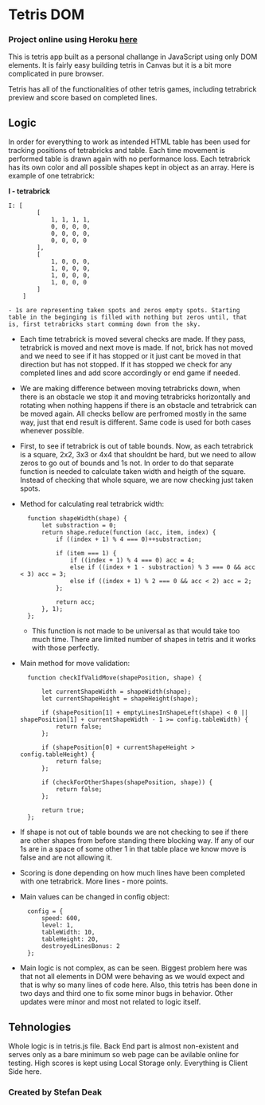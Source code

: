 # Tetris DOM


### Project online using Heroku **[here](https://stark-beyond-24402.herokuapp.com/)**

This is tetris app built as a personal challange in JavaScript using only DOM elements. It is fairly easy building tetris in Canvas but it is a bit more complicated in pure browser. 

Tetris has all of the functionalities of other tetris games, including tetrabrick preview and score based on completed lines.

## Logic

In order for everything to work as intended HTML table has been used for tracking positions of tetrabricks and table. Each time movement is performed table is drawn again with no performance loss. Each tetrabrick has its own color and all possible shapes kept in object as an array. Here is example of one tetrabrick:

**I - tetrabrick**

    I: [
            [
                1, 1, 1, 1,
                0, 0, 0, 0,
                0, 0, 0, 0,
                0, 0, 0, 0
            ],
            [
                1, 0, 0, 0,
                1, 0, 0, 0,
                1, 0, 0, 0,
                1, 0, 0, 0
            ]
        ]

    - 1s are representing taken spots and zeros empty spots. Starting table in the beginging is filled with nothing but zeros until, that is, first tetrabricks start comming down from the sky.

- Each time tetrabrick is moved several checks are made. If they pass, tetrabrick is moved and next move is made. If not, brick has not moved and we need to see if it has stopped or it just cant be moved in that direction but has not stopped. If it has stopped we check for any completed lines and add score accordingly or end game if needed.

- We are making difference between moving tetrabricks down, when there is an obstacle we stop it and moving tetrabricks horizontally and rotating when nothing happens if there is an obstacle and tetrabrick can be moved again. All checks bellow are perfromed mostly in the same way, just that end result is different. Same code is used for both cases whenever possible.

- First, to see if tetrabrick is out of table bounds. Now, as each tetrabrick is a square, 2x2, 3x3 or 4x4 that shouldnt be hard, but we need to allow zeros to go out of bounds and 1s not. In order to do that separate function is needed to calculate taken width and heigth of the square. Instead of checking that whole square, we are now checking just taken spots.

- Method for calculating real tetrabrick width:

        function shapeWidth(shape) {
            let substraction = 0;
            return shape.reduce(function (acc, item, index) {
                if ((index + 1) % 4 === 0)++substraction;

                if (item === 1) {
                    if ((index + 1) % 4 === 0) acc = 4;
                    else if ((index + 1 - substraction) % 3 === 0 && acc < 3) acc = 3;
                    else if ((index + 1) % 2 === 0 && acc < 2) acc = 2;
                };

                return acc;
            }, 1);
        };

    - This function is not made to be universal as that would take too much time. There are limited number of shapes in tetris and it works with those perfectly.

- Main method for move validation:

        function checkIfValidMove(shapePosition, shape) {
            
            let currentShapeWidth = shapeWidth(shape);
            let currentShapeHeight = shapeHeight(shape);

            if (shapePosition[1] + emptyLinesInShapeLeft(shape) < 0 || shapePosition[1] + currentShapeWidth - 1 >= config.tableWidth) {
                return false;
            };

            if (shapePosition[0] + currentShapeHeight > config.tableHeight) {
                return false;
            };

            if (checkForOtherShapes(shapePosition, shape)) {
                return false;
            };

            return true;
        };

- If shape is not out of table bounds we are not checking to see if there are other shapes from before standing there blocking way. If any of our 1s are in a space of some other 1 in that table place we know move is false and are not allowing it.

- Scoring is done depending on how much lines have been completed with one tetrabrick. More lines - more points.

- Main values can be changed in config object:

        config = {
            speed: 600,
            level: 1,
            tableWidth: 10,
            tableHeight: 20,
            destroyedLinesBonus: 2
        };

- Main logic is not complex, as can be seen. Biggest problem here was that not all elements in DOM were behaving as we would expect and that is why so many lines of code here. Also, this tetris has been done in two days and third one to fix some minor bugs in behavior. Other updates were minor and most not related to logic itself.

## Tehnologies

Whole logic is in tetris.js file. Back End part is almost non-existent and serves only as a bare minimum so web page can be avilable online for testing. High scores is kept using Local Storage only. Everything is Client Side here.

### Created by Stefan Deak
